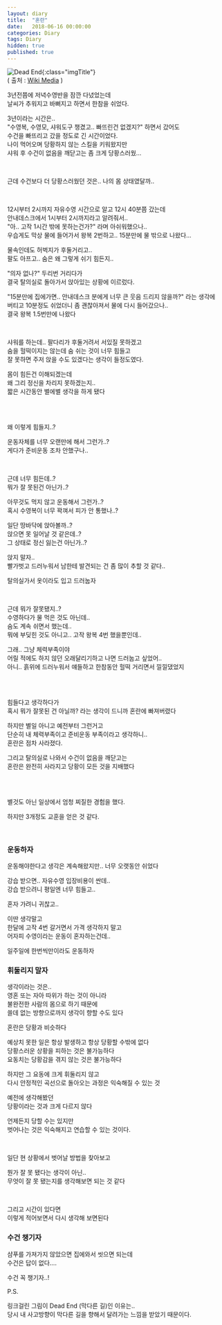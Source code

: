 ```yaml
---
layout: diary
title:  "혼란"
date:   2018-06-16 00:00:00
categories: Diary
tags: Diary
hidden: true
published: true
---
```


![Dead End](https://upload.wikimedia.org/wikipedia/commons/thumb/7/73/2015-03-25_13_25_53_Barrier_and_Dead_End_sign_at_an_interruption_in_3rd_Street_in_Elko%2C_Nevada.JPG/640px-2015-03-25_13_25_53_Barrier_and_Dead_End_sign_at_an_interruption_in_3rd_Street_in_Elko%2C_Nevada.JPG){:class="imgTitle"}  
( 출처 : [Wiki Media](https://commons.wikimedia.org/wiki/Main_Page) )  

3년전쯤에 저녁수영반을 잠깐 다녔었는데  
날씨가 추워지고 바뻐지고 하면서 한참을 쉬었다.  

3년이라는 시간은..  
"수영복, 수영모, 샤워도구 챙겼고.. 빠뜨린건 없겠지?" 하면서 갔어도  
수건을 빠뜨리고 갔을 정도로 긴 시간이었다.  
나이 먹어오며 당황하지 않는 스킬을 키워왔지만  
샤워 후 수건이 없음을 깨닫고는 좀 크게 당황스러웠...  

<!--more-->

<br>

근데 수건보다 더 당황스러웠던 것은.. 나의 몸 상태였달까..  

<br>

12시부터 2시까지 자유수영 시간으로 알고 12시 40분쯤 갔는데  
안내데스크에서 1시부터 2시까지라고 알려줘서..  
"아.. 고작 1시간 밖에 못하는건가?" 라며 아쉬워했으나..  
우습게도 막상 물에 들어가서 왕복 2번하고.. 15분만에 물 밖으로 나왔다...  

물속인데도 허벅지가 후둘거리고..  
팔도 아프고.. 숨은 왜 그렇게 쉬기 힘든지..  

"의자 없나?" 두리번 거리다가  
결국 탈의실로 돌아가서 앉아있는 상황에 이르렀다.  

"15분만에 집에가면.. 안내데스크 분에게 너무 큰 웃음 드리지 않을까?" 라는 생각에  
버티고 10분정도 쉬었더니 좀 괜찮아져서 물에 다시 들어갔으나..  
결국 왕복 1.5번만에 나왔다  

<br>

샤워를 하는데.. 팔다리가 후둘거려서 서있질 못하겠고  
숨을 헐떡이지는 않는데 숨 쉬는 것이 너무 힘들고  
잘 못하면 주저 앉을 수도 있겠다는 생각이 들정도였다.  

몸이 힘든건 이해되겠는데  
왜 그리 정신을 차리지 못하겠는지..  
짧은 시간동안 별에별 생각을 하게 됐다  


<br>
<br>

왜 이렇게 힘들지..?  

운동자체를 너무 오랜만에 해서 그런가..?  
게다가 준비운동 조차 안했구나..  

<br>

근데 너무 힘든데..?  
뭐가 잘 못된건 아닌가..?  

아무것도 먹지 않고 운동해서 그런가..?  
혹시 수영복이 너무 꽉껴서 피가 안 통했나..?  

일단 땅바닥에 앉아볼까..?  
앉으면 못 일어날 것 같은데..?  
그 상태로 정신 잃는건 아닌가..?  

앉지 말자..  
빨가벗고 드러누워서 남한테 발견되는 건 좀 많이 추할 것 같다..  

탈의실가서 옷이라도 입고 드러눕자  


<br>

근데 뭐가 잘못됐지..?  
수영하다가 물 먹은 것도 아닌데..  
숨도 계속 쉬면서 했는데..  
뭐에 부딪힌 것도 아니고.. 고작 왕복 4번 했을뿐인데..  

그래.. 그냥 체력부족이야  
어릴 적에도 하지 않던 오래달리기하고 나면 드러눕고 싶었어..  
아니.. 흙위에 드러누워서 얘들하고 한참동안 헐떡 거리면서 낄낄댔었지  


<br>
<br>



힘들다고 생각하다가  
혹시 뭐가 잘못된 건 아닐까? 라는 생각이 드니까 혼란에 빠져버렸다  

하지만 별일 아니고 예전부터 그런거고  
단순히 내 체력부족이고 준비운동 부족이라고 생각하니..  
혼란은 점차 사라졌다.  



그리고 탈의실로 나와서 수건이 없음을 깨닫고는  
혼란은 완전히 사라지고 당황이 모든 것을 지배했다  





<br>
<br>

별것도 아닌 일상에서 엄청 찌질한 경험을 했다.  

하지만 3개정도 교훈을 얻은 것 같다.  

<br>


### 운동하자 

운동해야한다고 생각은 계속해왔지만.. 너무 오랫동안 쉬었다  

강습 받으면.. 자유수영 입장비용이 싼데..  
강습 받으려니 평일엔 너무 힘들고..  

혼자 가려니 귀찮고..  

이딴 생각말고  
한달에 고작 4번 갈거면서 가격 생각하지 말고  
어자피 수영이라는 운동이 혼자하는건데..  

일주일에 한번씩만이라도 운동하자  

### 휘둘리지 말자 

생각이라는 것은..  
영혼 또는 자아 따위가 하는 것이 아니라  
불완전한 사람의 몸으로 하기 때문에  
쓸데 없는 방향으로까지 생각이 향할 수도 있다  

혼란은 당황과 비슷하다  

예상치 못한 일은 항상 발생하고 항상 당황할 수밖에 없다  
당황스러운 상황을 피하는 것은 불가능하다  
요동치는 당황감을 겪지 않는 것은 불가능하다  

하지만 그 요동에 크게 휘둘리지 않고  
다시 안정적인 곡선으로 돌아오는 과정은 익숙해질 수 있는 것  

예전에 생각해봤던  
당황이라는 것과 크게 다르지 않다  

언제든지 당할 수는 있지만  
벗어나는 것은 익숙해지고 연습할 수 있는 것이다.  

<br>

일단 현 상황에서 벗어날 방법을 찾아보고  

뭔가 잘 못 됐다는 생각이 아닌..  
무엇이 잘 못 됐는지를 생각해보면 되는 것 같다  

<br>

그리고 시간이 있다면  
이렇게 적어보면서 다시 생각해 보면된다  

### 수건 챙기자

샴푸를 가져가지 않았으면 집에와서 씻으면 되는데  
수건은 답이 없다....  

수건 꼭 챙기자..!  




P.S.  

링크걸린 그림이 Dead End (막다른 길)인 이유는..  
당시 내 사고방향이 막다른 길을 향해서 달려가는 느낌을 받았기 때문이다.  

